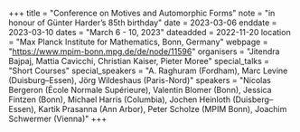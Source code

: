 +++
title = "Conference on Motives and Automorphic Forms"
note = "in honour of Günter Harder’s 85th birthday"
date = 2023-03-06
enddate = 2023-03-10
dates = "March 6 - 10, 2023"
dateadded = 2022-11-20
location = "Max Planck Institute for Mathematics, Bonn, Germany"
webpage = "https://www.mpim-bonn.mpg.de/de/node/11596"
organisers = "Jitendra Bajpaj, Mattia Cavicchi, Christian Kaiser, Pieter Moree"
special_talks = "Short Courses"
special_speakers = "A. Raghuram (Fordham), Marc Levine (Duisburg–Essen), Jörg Wildeshaus (Paris-Nord)"
speakers = "Nicolas Bergeron (École Normale Supérieure), Valentin Blomer (Bonn), Jessica Fintzen (Bonn), Michael Harris (Columbia), Jochen Heinloth (Duisberg–Essen), Kartik Prasanna (Ann Arbor), Peter Scholze (MPIM Bonn), Joachim Schwermer (Vienna)"
+++

